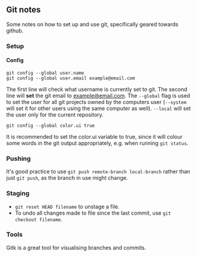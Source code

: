 Git notes
----------
Some notes on how to set up and use git, specifically geared towards github.

### Setup
#### Config
```
git config --global user.name
git config --global user.email example@email.com
```
The first line will check what username is currently set to git. The second line will **set** the git email to example@email.com. The `--global` flag is used to set the user for all git projects owned by the computers user (`--system` will set it for other users using the same computer as well). `--local` will set the user only for the current repository.

```
git config --global color.ui true
```

It is recommended to set the color.ui variable to true, since it will colour some words in the git output appropriately, e.g. when running `git status`.

### Pushing
It's good practice to use `git push remote-branch local-branch` rather than just `git push`, as the branch in use might change.

### Staging
 * `git reset HEAD filename` to unstage a file.
 * To undo all changes made to file since the last commit, use `git checkout filename`.

### Tools
Gitk is a great tool for visualising branches and commits.

